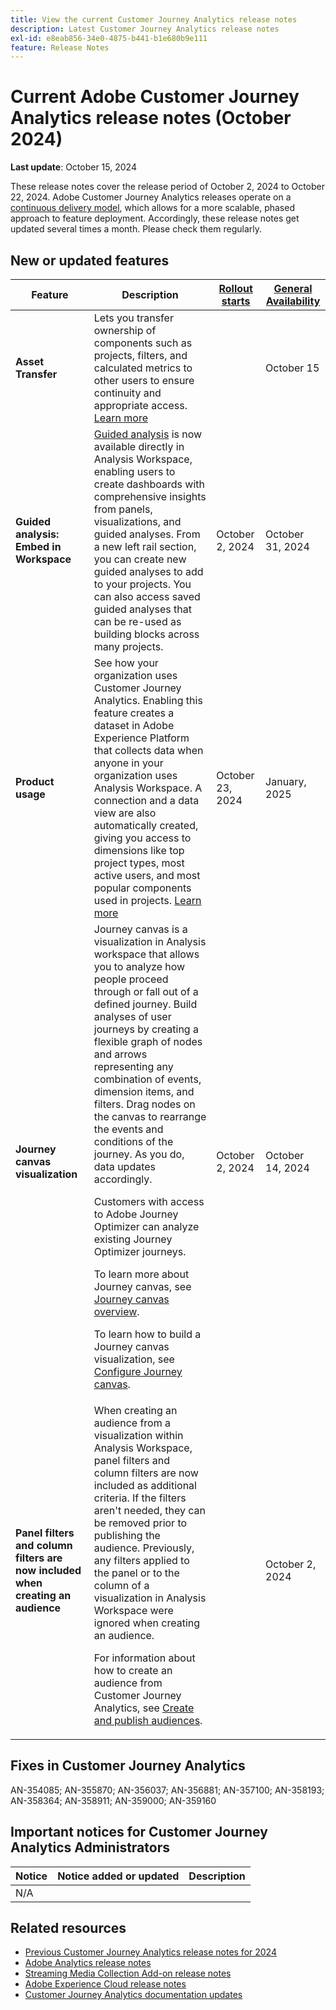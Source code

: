 ```yaml
---
title: View the current Customer Journey Analytics release notes
description: Latest Customer Journey Analytics release notes
exl-id: e8eab856-34e0-4875-b441-b1e680b9e111
feature: Release Notes
---
```

# Current Adobe Customer Journey Analytics release notes (October 2024)

**Last update**: October 15, 2024

These release notes cover the release period of October 2, 2024 to October 22, 2024. Adobe Customer Journey Analytics releases operate on a [continuous delivery model](releases.md), which allows for a more scalable, phased approach to feature deployment. Accordingly, these release notes get updated several times a month. Please check them regularly.

## New or updated features 

| Feature | Description | [Rollout starts](releases.md) | [General Availability](releases.md) |
| ----------- | ---------- | ------- | ---- |
| **Asset Transfer** | Lets you transfer ownership of components such as projects, filters, and calculated metrics to other users to ensure continuity and appropriate access. [Learn more](/help/tools/asset-transfer/transfer-assets.md)  |  | October 15  |
| **Guided analysis: Embed in Workspace** | [Guided analysis](https://experienceleague.adobe.com/en/docs/analytics-platform/using/guided-analysis/overview) is now available directly in Analysis Workspace, enabling users to create dashboards with comprehensive insights from panels, visualizations, and guided analyses. From a new left rail section, you can create new guided analyses to add to your projects. You can also access saved guided analyses that can be re-used as building blocks across many projects.| October 2, 2024  | October 31, 2024 |
| **Product usage** | See how your organization uses Customer Journey Analytics. Enabling this feature creates a dataset in Adobe Experience Platform that collects data when anyone in your organization uses Analysis Workspace. A connection and a data view are also automatically created, giving you access to dimensions like top project types, most active users, and most popular components used in projects. [Learn more](https://experienceleague.adobe.com/en/docs/analytics-platform/using/tools/product-usage/usage-overview) | October 23, 2024 | January, 2025 |
| **Journey canvas visualization** | Journey canvas is a visualization in Analysis workspace that allows you to analyze how people proceed through or fall out of a defined journey. Build analyses of user journeys by creating a flexible graph of nodes and arrows representing any combination of events, dimension items, and filters. Drag nodes on the canvas to rearrange the events and conditions of the journey. As you do, data updates accordingly.<p>Customers with access to Adobe Journey Optimizer can analyze existing Journey Optimizer journeys.<p>To learn more about Journey canvas, see [Journey canvas overview](https://experienceleague.adobe.com/en/docs/analytics-platform/using/cja-workspace/visualizations/journey-canvas/journey-canvas).<p>To learn how to build a Journey canvas visualization, see [Configure Journey canvas](https://experienceleague.adobe.com/en/docs/analytics-platform/using/cja-workspace/visualizations/journey-canvas/configure-journey-canvas). |  October 2, 2024 | October 14, 2024  |
| **Panel filters and column filters are now included when creating an audience** | When creating an audience from a visualization within Analysis Workspace, panel filters and column filters are now included as additional criteria. If the filters aren't needed, they can be removed prior to publishing the audience. Previously, any filters applied to the panel or to the column of a visualization in Analysis Workspace were ignored when creating an audience.<p>For information about how to create an audience from Customer Journey Analytics, see [Create and publish audiences](https://experienceleague.adobe.com/en/docs/analytics-platform/using/cja-components/audiences/publish). |  | October 2, 2024 |

## Fixes in Customer Journey Analytics

AN-354085; AN-355870; AN-356037; AN-356881; AN-357100; AN-358193; AN-358364; AN-358911; AN-359000; AN-359160

## Important notices for Customer Journey Analytics Administrators

| Notice | Notice added or updated | Description |
| --- | --- | --- |
| N/A | | | 


## Related resources

* [Previous Customer Journey Analytics release notes for 2024](/help/release-notes/2024.md)
* [Adobe Analytics release notes](https://experienceleague.adobe.com/docs/analytics/release-notes/latest.html)
* [Streaming Media Collection Add-on release notes](https://experienceleague.adobe.com/docs/media-analytics/using/additional-resources/release-notes.html)
* [Adobe Experience Cloud release notes](https://experienceleague.adobe.com/docs/release-notes/experience-cloud/current.html)
* [Customer Journey Analytics documentation updates](/help/release-notes/doc-changes.md)
